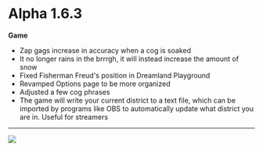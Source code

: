 Alpha 1.6.3
=======
**Game**
- Zap gags increase in accuracy when a cog is soaked
- It no longer rains in the brrrgh, it will instead increase the amount of snow
- Fixed Fisherman Freud's position in Dreamland Playground
- Revamped Options page to be more organized
- Adjusted a few cog phrases
- The game will write your current district to a text file, which can be imported by programs like OBS to automatically update what district you are in. Useful for streamers

----

![](https://i.imgur.com/m3ExWVn.png)
